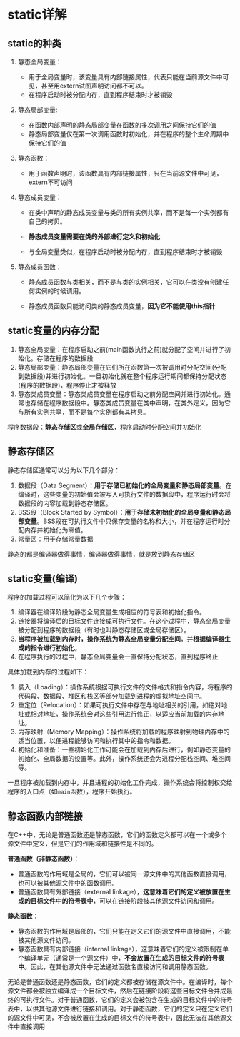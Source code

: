 # static详解

## static的种类

1. 静态全局变量：
   - 用于全局变量时，该变量具有内部链接属性，代表只能在当前源文件中可见，甚至用extern试图声明访问都不可以。
   - 在程序启动时被分配内存，直到程序结束时才被销毁
2. 静态局部变量:
   - 在函数内部声明的静态局部变量在函数的多次调用之间保持它们的值
   - 静态局部变量仅在第一次调用函数时初始化，并在程序的整个生命周期中保持它们的值

3. 静态函数：
   - 用于函数声明时，该函数具有内部链接属性，只在当前源文件中可见，extern不可访问

4. 静态成员变量：

   - 在类中声明的静态成员变量与类的所有实例共享，而不是每一个实例都有自己的拷贝。

   - **静态成员变量需要在类的外部进行定义和初始化**

   - 与全局变量类似，在程序启动时被分配内存，直到程序结束时才被销毁

5. 静态成员函数：

   - 静态成员函数与类相关，而不是与类的实例相关，它可以在类没有创建任何实例的时候调用。

   - 静态成员函数只能访问类的静态成员变量，**因为它不能使用this指针**

## static变量的内存分配

1. 静态全局变量：在程序启动之前(main函数执行之前)就分配了空间并进行了初始化。存储在程序的数据段
2. 静态局部变量：静态局部变量在它们所在函数第一次被调用时分配空间(分配到数据段)并进行初始化。一旦初始化就在整个程序运行期间都保持分配状态(程序的数据段)，程序停止才被释放
3. 静态类成员变量：静态类成员变量在程序启动之前分配空间并进行初始化。通常也存储在程序数据段中。静态类成员变量在类中声明，在类外定义，因为它与所有实例共享，而不是每个实例都有其拷贝。

程序数据段：**静态存储区**或**全局存储区**，程序启动时分配空间并初始化

## 静态存储区

静态存储区通常可以分为以下几个部分：

1. 数据段（Data Segment）：**用于存储已初始化的全局变量和静态局部变量**。在编译时，这些变量的初始值会被写入可执行文件的数据段中，程序运行时会将数据段的内容加载到静态存储区。
2. BSS段（Block Started by Symbol）：**用于存储未初始化的全局变量和静态局部变量**。BSS段在可执行文件中只保存变量的名称和大小，并在程序运行时分配内存并初始化为零值。
3. 常量区：用于存储常量数据

静态的都是编译器做得事情，编译器做得事情，就是放到静态存储区



## static变量(编译)

程序的加载过程可以简化为以下几个步骤：

1. 编译器在编译阶段为静态全局变量生成相应的符号表和初始化指令。
2. 链接器将编译后的目标文件连接成可执行文件。在这个过程中，静态全局变量被分配到程序的数据段（有时也叫静态存储区或全局存储区）。
3. **当程序被加载到内存时，操作系统为静态全局变量分配空间**，并**根据编译器生成的指令进行初始化**。
4. 在程序执行的过程中，静态全局变量会一直保持分配状态，直到程序终止



具体加载到内存的过程如下：

1. 装入（Loading）：操作系统根据可执行文件的文件格式和指令内容，将程序的代码段、数据段、堆区和栈区等部分加载到进程的虚拟地址空间中。
2. 重定位（Relocation）：如果可执行文件中存在与地址相关的引用，如绝对地址或相对地址，操作系统会对这些引用进行修正，以适应当前加载的内存地址。
3. 内存映射（Memory Mapping）：操作系统将加载的程序映射到物理内存中的适当位置，以便进程能够访问和执行其中的指令和数据。
4. 初始化和准备：一些初始化工作可能会在加载到内存后进行，例如静态变量的初始化、全局数据的设置等。此外，操作系统还会为进程分配栈空间、堆空间等。

一旦程序被加载到内存中，并且进程的初始化工作完成，操作系统会将控制权交给程序的入口点（如`main`函数），程序开始执行。





## 静态函数内部链接

在C++中，无论是普通函数还是静态函数，它们的函数定义都可以在一个或多个源文件中定义，但是它们的作用域和链接性是不同的。

**普通函数（非静态函数）**：

- 普通函数的作用域是全局的，它们可以被同一源文件中的其他函数直接调用，也可以被其他源文件中的函数调用。
- 普通函数具有外部链接（external linkage），**这意味着它们的定义被放置在生成的目标文件中的符号表中**，可以在链接阶段被其他源文件访问和调用。

**静态函数**：

- 静态函数的作用域是局部的，它们只能在定义它们的源文件中直接调用，不能被其他源文件访问。
- 静态函数具有内部链接（internal linkage），这意味着它们的定义被限制在单个编译单元（通常是一个源文件）中，**不会放置在生成的目标文件的符号表中**。因此，在其他源文件中无法通过函数名直接访问和调用静态函数。

无论是普通函数还是静态函数，它们的定义都被存储在源文件中。在编译时，每个源文件都会被独立编译成一个目标文件，然后在链接阶段将这些目标文件合并成最终的可执行文件。对于普通函数，它们的定义会被包含在生成的目标文件中的符号表中，以供其他源文件进行链接和调用。对于静态函数，它们的定义只在定义它们的源文件中可见，不会被放置在生成的目标文件的符号表中，因此无法在其他源文件中直接调用
